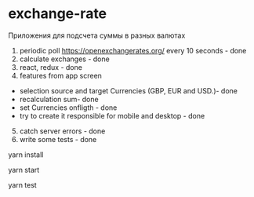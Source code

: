 # exchange-rate
Приложения для подсчета суммы в разных валютах

1. periodic poll 	https://openexchangerates.org/ every 10 seconds - done
2. calculate exchanges - done
3. react, redux - done
4. features from app screen 
  - selection source and target Currencies (GBP, EUR and USD.)- done
  - recalculation sum- done
  - set Currencies onfligth  - done
  - try to create it responsible for mobile and desktop - done
5. catch server errors - done
6. write some tests - done


yarn install

yarn start

yarn test
